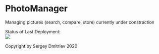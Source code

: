 # PhotoManager
Managing pictures (search, compare, store) currently under constraction

Status of Last Deployment: <br>
<img src="https://github.com/PyScientist/PhotoManager/workflows/CI-ID-Pipline-to-AWS-ElasticBeastalk/badge.svg?branch=master"><br>

Copyright by Sergey Dmitriev <C> 2020
